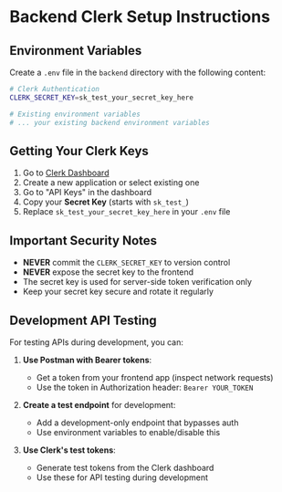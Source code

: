 # Backend Clerk Setup Instructions

## Environment Variables

Create a `.env` file in the `backend` directory with the following content:

```bash
# Clerk Authentication
CLERK_SECRET_KEY=sk_test_your_secret_key_here

# Existing environment variables
# ... your existing backend environment variables
```

## Getting Your Clerk Keys

1. Go to [Clerk Dashboard](https://dashboard.clerk.com/)
2. Create a new application or select existing one
3. Go to "API Keys" in the dashboard
4. Copy your **Secret Key** (starts with `sk_test_`)
5. Replace `sk_test_your_secret_key_here` in your `.env` file

## Important Security Notes

- **NEVER** commit the `CLERK_SECRET_KEY` to version control
- **NEVER** expose the secret key to the frontend
- The secret key is used for server-side token verification only
- Keep your secret key secure and rotate it regularly

## Development API Testing

For testing APIs during development, you can:

1. **Use Postman with Bearer tokens**: 
   - Get a token from your frontend app (inspect network requests)
   - Use the token in Authorization header: `Bearer YOUR_TOKEN`

2. **Create a test endpoint** for development:
   - Add a development-only endpoint that bypasses auth
   - Use environment variables to enable/disable this

3. **Use Clerk's test tokens**:
   - Generate test tokens from the Clerk dashboard
   - Use these for API testing during development 
